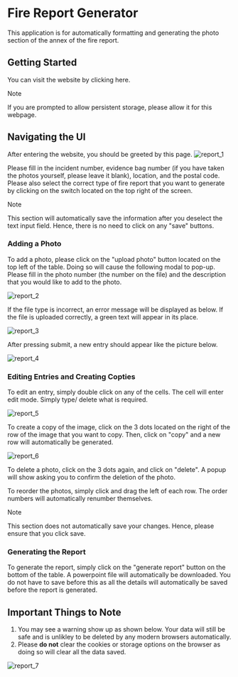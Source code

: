 # Fire Report Generator

This application is for automatically formatting and generating the photo section of the annex of the fire report.

## Getting Started

You can visit the website by clicking <a>here</a>.
> [!NOTE]
> If you are prompted to allow persistent storage, please allow it for this webpage.

## Navigating the UI

After entering the website, you should be greeted by this page. 
![report_1](https://github.com/user-attachments/assets/ab8bda87-b8a7-47c9-97e0-bf406e6910b4)

Please fill in the incident number, evidence bag number (if you have taken the photos yourself, please leave it blank), location, and the postal code. Please also select the correct type of fire report that you want to generate by clicking on the switch located on the top right of the screen.

> [!NOTE]
> This section will automatically save the information after you deselect the text input field. Hence, there is no need to click on any "save" buttons.

### Adding a Photo

To add a photo, please click on the "upload photo" button located on the top left of the table. Doing so will cause the following modal to pop-up. Please fill in the photo number (the number on the file) and the description that you would like to add to the photo. 

![report_2](https://github.com/user-attachments/assets/ed68bdb7-0a1e-45df-952b-db04f9ccc047)

If the file type is incorrect, an error message will be displayed as below. If the file is uploaded correctly, a green text will appear in its place.

![report_3](https://github.com/user-attachments/assets/af45ccaf-0d8d-4182-bd6a-1918e429cd2e)

After pressing submit, a new entry should appear like the picture below.

![report_4](https://github.com/user-attachments/assets/ec760ff1-2135-49f0-a33f-30351708968d)

### Editing Entries and Creating Copties

To edit an entry, simply double click on any of the cells. The cell will enter edit mode. Simply type/ delete what is required.

![report_5](https://github.com/user-attachments/assets/075372bb-fd47-4ae5-b126-67f6fb9ecfa5)

To create a copy of the image, click on the 3 dots located on the right of the row of the image that you want to copy. Then, click on "copy" and a new row will automatically be generated.

![report_6](https://github.com/user-attachments/assets/bd7d64aa-7a0a-404f-9140-24d4cfcfa002)

To delete a photo, click on the 3 dots again, and click on "delete". A popup will show asking you to confirm the deletion of the photo.

To reorder the photos, simply click and drag the left of each row. The order numbers will automatically renumber themselves.

> [!NOTE]
> This section does not automatically save your changes. Hence, please ensure that you click save.

### Generating the Report

To generate the report, simply click on the "generate report" button on the bottom of the table. A powerpoint file will automatically be downloaded. You do not have to save before this as all the details will automatically be saved before the report is generated.

## Important Things to Note

1. You may see a warning show up as shown below. Your data will still be safe and is unlikley to be deleted by any modern browsers automatically.
2. Please **do not** clear the cookies or storage options on the browser as doing so will clear all the data saved.
   
![report_7](https://github.com/user-attachments/assets/78c481a4-c293-4354-8831-f878971f43f0)
